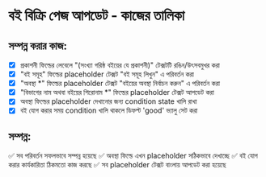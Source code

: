 # বই বিক্রি পেজ আপডেট - কাজের তালিকা

## সম্পন্ন করার কাজ:

- [x] প্রকাশনী ফিল্ডের লেবেলে "(সংখ্যা গরিষ্ঠ বইয়ের যে প্রকাশনী)" টেক্সটটি রঙিন/উৎসবমুখর করা
- [x] "বই সমূহ" ফিল্ডের placeholder টেক্সট "বই সমূহ লিখুন" এ পরিবর্তন করা  
- [x] "অবস্থা *" ফিল্ডের placeholder টেক্সট "বইয়ের অবস্থা নির্বাচন করুন" এ পরিবর্তন করা
- [x] "বিভাগের নাম অথবা বইয়ের শিরোনাম *" ফিল্ডের placeholder টেক্সট আপডেট করা
- [x] অবস্থা ফিল্ডের placeholder দেখানোর জন্য condition state খালি রাখা
- [x] বই যোগ করার সময় condition খালি থাকলে ডিফল্ট 'good' ভ্যালু সেট করা

## সম্পন্ন:
✅ সব পরিবর্তন সফলভাবে সম্পন্ন হয়েছে
✅ অবস্থা ফিল্ডে এখন placeholder সঠিকভাবে দেখাচ্ছে
✅ বই যোগ করার কার্যকারিতা ঠিকমতো কাজ করছে
✅ সব placeholder টেক্সট বাংলায় আপডেট করা হয়েছে
